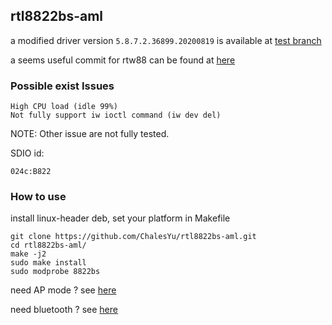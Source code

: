 
## rtl8822bs-aml

a modified driver version `5.8.7.2.36899.20200819` is available at [test branch](https://github.com/chalesyu/rtl8822bs-aml/tree/test)

a seems useful commit for rtw88 can be found at [here](https://github.com/xdarklight/linux/commit/dd44e08220266eea579bd08c6bb54c92943920fd)

### Possible exist Issues

```
High CPU load (idle 99%)
Not fully support iw ioctl command (iw dev del)
```

NOTE: Other issue are not fully tested.

SDIO id:

```
024c:B822
```

### How to use

install linux-header deb, set your platform in Makefile

```
git clone https://github.com/ChalesYu/rtl8822bs-aml.git
cd rtl8822bs-aml/
make -j2
sudo make install
sudo modprobe 8822bs
```

need AP mode ?   see [here](https://github.com/ChalesYu/rtl8822bs-aml/tree/master/getAP)

need bluetooth ? see [here](https://github.com/ChalesYu/rtl8822bs-aml/tree/master/bluetooth)
